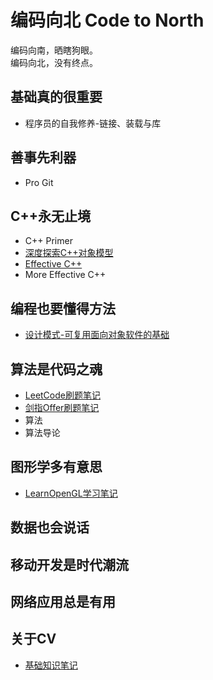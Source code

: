 # 编码向北 Code to North

编码向南，晒瞎狗眼。  
编码向北，没有终点。

## 基础真的很重要

- 程序员的自我修养-链接、装载与库

## 善事先利器

- Pro Git

## C++永无止境

- C++ Primer
- [深度探索C++对象模型](./InsideCppObjectModel/Readme.md)
- [Effective C++](./EffectiveCpp/Readmd.md)
- More Effective C++

## 编程也要懂得方法

- [设计模式-可复用面向对象软件的基础](./DesignPatterns/Readme.md)

## 算法是代码之魂

- [LeetCode刷题笔记](./Leetcode/Readme.md)
- [剑指Offer刷题笔记](./SwordToOffer/Readme.md)
- 算法
- 算法导论

## 图形学多有意思

- [LearnOpenGL学习笔记](./LearnOpenGL/Readme.md)

## 数据也会说话

## 移动开发是时代潮流

## 网络应用总是有用

## 关于CV

- [基础知识笔记](./aboutCV/Readme.md)
